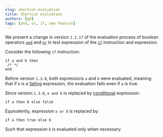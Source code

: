 ```yaml
---
slug: shortcut-evaluation
title: Shortcut evaluation
authors: [gd]
tags: [and, or, if, new feature]
---
```


We present a change in version `1.2.17` of the evaluation process of boolean operators [`and`](/docs/reference/expressions/operators/arithmetic#a-and-b) and [`or`](/docs/reference/expressions/operators/arithmetic#a-or-b) in test expression of the [`if`](/docs/reference/instructions/control#if) instruction and expression.

Consider the following `if` instruction:
```archetype
if a and b then
 /* */
end
```
<!--truncate-->

Before version `1.3.0`, both expressions `a` and `b` were evaluated, meaning that if `b` is a [failing](/docs/reference/instructions/divergent#faile) expression, the evaluation fails even if `a` is true.

Since version `1.3.0`, `a and b` is replaced by [conditional](/docs/reference/expressions/controls#if) expression:
```archetype
if a then b else false
```

Equivalently, expression `a or b` is replaced by:
```archetype
if a then true else b
```

Such that expression `b` is evaluated only when necessary.

